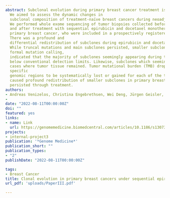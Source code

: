 ```yaml
---
abstract: Subclonal evolution during primary breast cancer treatment is largely unexplored. 
  We aimed to assess the dynamic changes in
  subclonal composition of treatment-naïve breast cancers during neoadjuvant chemotherapy. 
  We performed whole exome sequencing of tumor biopsies collected before, at therapy switch, 
  and after treatment with sequential epirubicin and docetaxel monotherapy in 51 out of 109 patients with
  primary breast cancer, who were included in a prospectively registered, neoadjuvant single-arm phase II trial.
  There was a profound and
  differential redistribution of subclones during epirubicin and docetaxel treatment, regardless of therapy response. 
  While truncal mutations and main subclones persisted, smaller subclones frequently appeared or disappeared. Reassessment of raw data, beyond
  formal mutation calling,
  indicated that the majority of subclones seemingly appearing during treatment were in fact present in pretreatment breast cancers, 
  below conventional detection limits. Likewise, subclones which seemingly disappeared were still present, below detection limits, in most
  cases where tumor tissue remained. Tumor mutational burden (TMB) dropped during neoadjuvant therapy, and copy number analysis demonstrated
  specific
  genomic regions to be systematically lost or gained for each of the two chemotherapeutics.Sequential epirubicin and docetaxel monotherapy
  caused profound redistribution of smaller subclones in primary breast cancer, while early truncal mutations and major subclones generally
  persisted through treatment.
authors:
- Andreas Venizelos, Christina Engebrethsen, Wei Deng, Jürgen Geisler, Stephanie Geisler, Gjertrud T. Iversen,et.al
- 
date: "2022-08-11T00:00:00Z"
doi: ""
featured: yes
links:
- name: Link
  url: https://genomemedicine.biomedcentral.com/articles/10.1186/s13073-022-01090-2
projects:
- internal-project3
publication: '*Genome Medicine*'
publication_short: ""
publication_types:
- "2"
publishDate: "2022-08-11T00:00:00Z"

tags:
- Breast Cancer
title: Clonal evolution in primary breast cancers under sequential epirubicin and docetaxel monotherapy
url_pdf: 'uploads/PaperIII.pdf'

---
```

